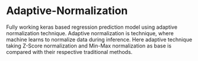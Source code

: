 # Adaptive-Normalization
Fully working keras based regression prediction model using adaptive normalization technique.
Adaptive normalization is technique, where machine learns to normalize data during inference.
Here adaptive technique taking Z-Score normalization and Min-Max normalization as base is compared with their respective traditional methods.
